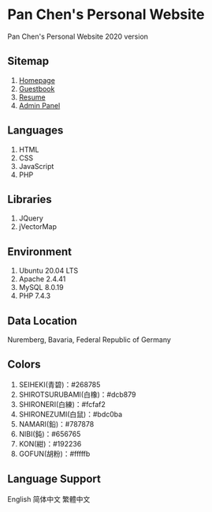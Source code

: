 # Pan Chen's Personal Website
Pan Chen's Personal Website 2020 version

## Sitemap
1. [Homepage](https://www.chenpan.xyz)
2. [Guestbook](https://www.chenpan.xyz/guestbook)
3. [Resume](https://www.chenpan.xyz/resume)
4. [Admin Panel](https://www.chenpan.xyz/admin)

## Languages
1. HTML
2. CSS
3. JavaScript
4. PHP

## Libraries
1. JQuery
2. jVectorMap

## Environment
1. Ubuntu 20.04 LTS
2. Apache 2.4.41
3. MySQL 8.0.19
4. PHP 7.4.3

## Data Location
Nuremberg, Bavaria, Federal Republic of Germany

## Colors
1. SEIHEKI(青碧)：#268785
2. SHIROTSURUBAMI(白橡)：#dcb879
3. SHIRONERI(白練)：#fcfaf2
4. SHIRONEZUMI(白鼠)：#bdc0ba
5. NAMARI(鉛)：#787878
6. NIBI(鈍)：#656765
7. KON(紺)：#192236
8. GOFUN(胡粉)：#fffffb

## Language Support
English 简体中文 繁體中文